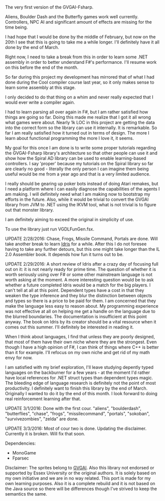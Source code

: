 The very first version of the GVGAI-Fsharp.

Aliens, Boulder Dash and the Butterfly games work well currently. Controllers, NPC AI and significant amount of effects are missing for the time being.

I had hope that I would be done by the middle of February, but now on the 20th I see that this is going to take me a while longer. I'll definitely have it all done by the end of March.

Right now, I need to take a break from this in order to learn some .NET assembly in order to better understand F#'s performance. I'll resume work on this before the end of the month.

So far during this project my development has mirrored that of what I had done during the Cool compiler course last year, so it only makes sense to learn some assembly at this stage.

I only decided to do that thing on a whim and never really expected that I would ever write a compiler again.

I had to learn parsing all over again in F#, but I am rather satisfied how things are going so far. Doing this made me realize that I got it all wrong what games were about. Nearly 1k LOC in this project are getting the data into the correct form so the library can use it internally. It is remarkable. So far I am really satisfied how it turned out in terms of design. The more I learn about functional programming the more I love it, it seems.

My goal for this once I am done is to write some proper tutorials regarding the GVGAI-Fsharp library's architecture so that other people can use it and show how the Spiral AD library can be used to enable learning-based controllers. I say 'proper' because my tutorials on the Spiral library so far are clearly no good - literally the only person I can imagine them being useful would be me from a year ago and that is a very limited audience.

I really should be gearing up poker bots instead of doing Atari remakes, but I need a platform where I can easily diagnose the capabilities of the agents I am making. I will definitely need what I am making now to bootstrap my efforts in the future. Also, while it would be trivial to convert the GVGAI library from JVM to .NET using the IKVM tool, what is not trivial is to figure out that monster library.

I am definitely aiming to exceed the original in simplicity of use.

To use the library just run VGDLFunGen.fsx.

UPDATE 2/28/2016: Chase, Frogs, Missile Command, Portals are done. Will take another break to learn [Idris](http://www.idris-lang.org/) for a while. After this I do not foresee having to take any further detours, but this one might take longer than the IL 2.0 Assembler book. It depends how fun it turns out to be.

UPDATE 2/29/2016: A short review of Idris after a crazy day of focusing full out on it: it is not nearly ready for prime time. The question of whether it is worth seriously using over F# or some other mainstream language is not worth asking at the moment. A more interesting question would be to ask whether a future completed Idris would be a match for the big players. I can't tell at all at this point. Dependent types have a cost in that they weaken the type inference and they blur the distinction between objects and types so there is a price to be paid for them. I am concerned that they make the language less easy to reason about. My programming experience was not effective at all on helping me get a handle on the language due to the blurred boundaries. The documentation is insufficient at this point anyway. The book on Idris by its creator should be a vital resource when it comes out this summer. I'll definitely be interested in reading it.

When I think about languages, I find that unless they are poorly designed, that most of them have their own niche where they are the strongest. Even though I have a high opinion of F#, I can think of things where C++ is better than it for example. I'll refocus on my own niche and get rid of my math envy for now.

I am satisfied with my brief exploration, I'll leave studying depently typed languages on the backburner for a few years - at the moment I'd rather have local references for .NET struct types than dependent types magic. The bleeding edge of language research is definitely not the point of most productivity. I definitely want to finish this library by the end of March. Originally I wanted to do it by the end of this month. I look forward to doing real reinforcement learning after that.

UPDATE 3/1/2016: Done with the first cour. "aliens", "boulderdash", "butterflies", "chase", "frogs", "missilecommand", "portals", "sokoban", "survivezombies", "zelda" are done.

UPDATE 3/3/2016: Most of cour two is done. Updating the disclaimer. Currently it is broken. Will fix that soon.

Dependencies:

* MonoGame
* Fparsec

Disclaimer: The sprites belong to [GVGAI](http://www.gvgai.net/). Also this library not endorsed or supported by Essex University or the original authors. It is solely based on my own initiative and we are in no way related. This port is made for my own learning purposes. Also it is a complete rebuild and it is not based on the Java source so there will be differences though I've strived to keep the semantics the same.
